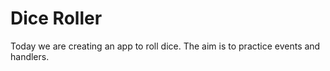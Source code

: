 # Dice Roller

Today we are creating an app to roll dice. The aim is to practice events and handlers.
